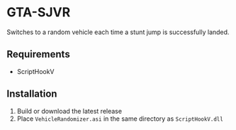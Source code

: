 # GTA-SJVR

Switches to a random vehicle each time a stunt jump is successfully landed.

## Requirements
- ScriptHookV

## Installation
1. Build or download the latest release
2. Place `VehicleRandomizer.asi` in the same directory as `ScriptHookV.dll`

